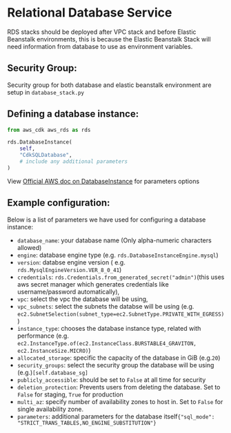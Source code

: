 # Relational Database Service

RDS stacks should be deployed after VPC stack and before Elastic Beanstalk environments, this is because the Elastic Beanstalk Stack will need information from database to use as environment variables.

## Security Group:

Security group for both database and elastic beanstalk environment are setup in `database_stack.py`

## Defining a database instance:

```python
from aws_cdk aws_rds as rds

rds.DatabaseInstance(
    self,
    "CdkSQLDatabase",
    # include any additional parameters
)
```

View [Official AWS doc on DatabaseInstance](https://docs.aws.amazon.com/cdk/api/v2/python/aws_cdk.aws_rds/DatabaseInstance.html) for parameters options

## Example configuration:

Below is a list of parameters we have used for configuring a database instance:

- `database_name`: your database name (Only alpha-numeric characters allowed)
- `engine`: database engine type (e.g. `rds.DatabaseInstanceEngine.mysql`)
- `version`: databse engine version ( e.g. `rds.MysqlEngineVersion.VER_8_0_41`)
- `credentials`: `rds.Credentials.from_generated_secret("admin")`(this uses aws secret manager which generates credentials like username/password automatically),
- `vpc`: select the vpc the database will be using,
- `vpc_subnets`: select the subnets the databse will be using (e.g. `ec2.SubnetSelection(subnet_type=ec2.SubnetType.PRIVATE_WITH_EGRESS)`)
- `instance_type`: chooses the database instance type, related with performance (e.g. `ec2.InstanceType.of(ec2.InstanceClass.BURSTABLE4_GRAVITON, ec2.InstanceSize.MICRO)`)
- `allocated_storage`: specific the capacity of the database in GiB (e.g.`20`)
- `security_groups`: select the security group the database will be using (e.g.)`[self.database_sg]`
- `publicly_accessible`: should be set to `False` at all time for security
- `deletion_protection`: Prevents users from deleting the database. Set to `False` for staging, `True` for production
- `multi_az`: specify number of availability zones to host in. Set to `False` for single availability zone.
- `parameters`: additional parameters for the database itself`{"sql_mode": "STRICT_TRANS_TABLES,NO_ENGINE_SUBSTITUTION"}`

